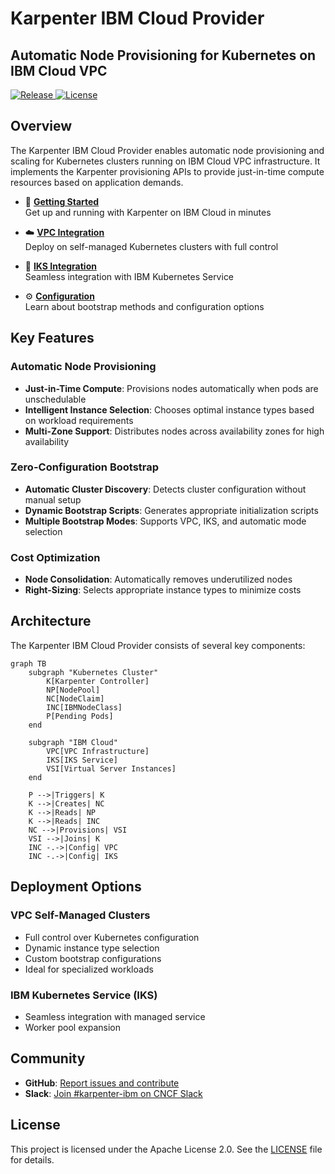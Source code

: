 # Karpenter IBM Cloud Provider

<div>
  <h2>Automatic Node Provisioning for Kubernetes on IBM Cloud VPC</h2>
  <p>
    <a href="https://github.com/pfeifferj/karpenter-provider-ibm-cloud/releases">
      <img src="https://img.shields.io/github/v/release/pfeifferj/karpenter-provider-ibm-cloud?style=flat-square" alt="Release">
    </a>
    <a href="https://github.com/pfeifferj/karpenter-provider-ibm-cloud/blob/main/LICENSE">
      <img src="https://img.shields.io/github/license/pfeifferj/karpenter-provider-ibm-cloud?style=flat-square" alt="License">
    </a>
  </p>
</div>

## Overview

The Karpenter IBM Cloud Provider enables automatic node provisioning and scaling for Kubernetes clusters running on IBM Cloud VPC infrastructure. It implements the Karpenter provisioning APIs to provide just-in-time compute resources based on application demands.

<div class="grid cards" markdown>

- :rocket: **[Getting Started](getting-started.md)**  
  Get up and running with Karpenter on IBM Cloud in minutes

- :cloud: **[VPC Integration](vpc-integration.md)**  
  Deploy on self-managed Kubernetes clusters with full control

- :office: **[IKS Integration](iks-integration.md)**  
  Seamless integration with IBM Kubernetes Service

- :gear: **[Configuration](bootstrap-methods.md)**  
  Learn about bootstrap methods and configuration options

</div>

## Key Features

### Automatic Node Provisioning
- **Just-in-Time Compute**: Provisions nodes automatically when pods are unschedulable
- **Intelligent Instance Selection**: Chooses optimal instance types based on workload requirements
- **Multi-Zone Support**: Distributes nodes across availability zones for high availability

### Zero-Configuration Bootstrap
- **Automatic Cluster Discovery**: Detects cluster configuration without manual setup
- **Dynamic Bootstrap Scripts**: Generates appropriate initialization scripts
- **Multiple Bootstrap Modes**: Supports VPC, IKS, and automatic mode selection

### Cost Optimization
- **Node Consolidation**: Automatically removes underutilized nodes
- **Right-Sizing**: Selects appropriate instance types to minimize costs

## Architecture

The Karpenter IBM Cloud Provider consists of several key components:

```mermaid
graph TB
    subgraph "Kubernetes Cluster"
        K[Karpenter Controller]
        NP[NodePool]
        NC[NodeClaim]
        INC[IBMNodeClass]
        P[Pending Pods]
    end
    
    subgraph "IBM Cloud"
        VPC[VPC Infrastructure]
        IKS[IKS Service]
        VSI[Virtual Server Instances]
    end
    
    P -->|Triggers| K
    K -->|Creates| NC
    K -->|Reads| NP
    K -->|Reads| INC
    NC -->|Provisions| VSI
    VSI -->|Joins| K
    INC -.->|Config| VPC
    INC -.->|Config| IKS
```

## Deployment Options

### VPC Self-Managed Clusters
- Full control over Kubernetes configuration
- Dynamic instance type selection
- Custom bootstrap configurations
- Ideal for specialized workloads

### IBM Kubernetes Service (IKS)
- Seamless integration with managed service
- Worker pool expansion

## Community

- **GitHub**: [Report issues and contribute](https://github.com/pfeifferj/karpenter-provider-ibm-cloud)
- **Slack**: [Join #karpenter-ibm on CNCF Slack](https://cloud-native.slack.com/archives/C094SDPCVLN)

## License

This project is licensed under the Apache License 2.0. See the [LICENSE](https://github.com/pfeifferj/karpenter-provider-ibm-cloud/blob/main/LICENSE) file for details.